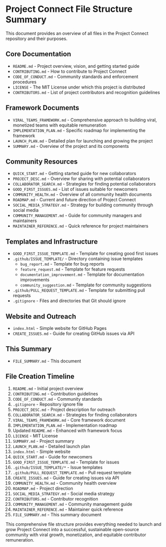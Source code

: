 # Project Connect File Structure Summary

This document provides an overview of all files in the Project Connect repository and their purposes.

## Core Documentation
- `README.md` - Project overview, vision, and getting started guide
- `CONTRIBUTING.md` - How to contribute to Project Connect
- `CODE_OF_CONDUCT.md` - Community standards and enforcement procedures
- `LICENSE` - The MIT License under which this project is distributed
- `CONTRIBUTORS.md` - List of project contributors and recognition guidelines

## Framework Documents
- `VIRAL_TEAMS_FRAMEWORK.md` - Comprehensive approach to building viral, monetized teams with equitable remuneration
- `IMPLEMENTATION_PLAN.md` - Specific roadmap for implementing the framework
- `LAUNCH_PLAN.md` - Detailed plan for launching and growing the project
- `SUMMARY.md` - Overview of the project and its components

## Community Resources
- `QUICK_START.md` - Getting started guide for new collaborators
- `PROJECT_DESC.md` - Overview for sharing with potential collaborators
- `COLLABORATOR_SEARCH.md` - Strategies for finding potential collaborators
- `GOOD_FIRST_ISSUES.md` - List of issues suitable for newcomers
- `COMMUNITY_HEALTH.md` - Overview of all community health documents
- `ROADMAP.md` - Current and future direction of Project Connect
- `SOCIAL_MEDIA_STRATEGY.md` - Strategy for building community through social media
- `COMMUNITY_MANAGEMENT.md` - Guide for community managers and maintainers
- `MAINTAINER_REFERENCE.md` - Quick reference for project maintainers

## Templates and Infrastructure
- `GOOD_FIRST_ISSUE_TEMPLATE.md` - Template for creating good first issues
- `.github/ISSUE_TEMPLATE/` - Directory containing issue templates
  - `bug_report.md` - Template for bug reports
  - `feature_request.md` - Template for feature requests
  - `documentation_improvement.md` - Template for documentation improvements
  - `community_suggestion.md` - Template for community suggestions
- `.github/PULL_REQUEST_TEMPLATE.md` - Template for submitting pull requests
- `.gitignore` - Files and directories that Git should ignore

## Website and Outreach
- `index.html` - Simple website for GitHub Pages
- `CREATE_ISSUES.md` - Guide for creating GitHub issues via API

## This Summary
- `FILE_SUMMARY.md` - This document

## File Creation Timeline

1. `README.md` - Initial project overview
2. `CONTRIBUTING.md` - Contribution guidelines
3. `CODE_OF_CONDUCT.md` - Community standards
4. `.gitignore` - Repository ignore file
5. `PROJECT_DESC.md` - Project description for outreach
6. `COLLABORATOR_SEARCH.md` - Strategies for finding collaborators
7. `VIRAL_TEAMS_FRAMEWORK.md` - Core framework document
8. `IMPLEMENTATION_PLAN.md` - Implementation roadmap
9. Updated `README.md` - Enhanced with framework focus
10. `LICENSE` - MIT License
11. `SUMMARY.md` - Project summary
12. `LAUNCH_PLAN.md` - Detailed launch plan
13. `index.html` - Simple website
14. `QUICK_START.md` - Guide for newcomers
15. `GOOD_FIRST_ISSUE_TEMPLATE.md` - Template for issues
16. `.github/ISSUE_TEMPLATE/*` - Issue templates
17. `.github/PULL_REQUEST_TEMPLATE.md` - Pull request template
18. `CREATE_ISSUES.md` - Guide for creating issues via API
19. `COMMUNITY_HEALTH.md` - Community health overview
20. `ROADMAP.md` - Project direction
21. `SOCIAL_MEDIA_STRATEGY.md` - Social media strategy
22. `CONTRIBUTORS.md` - Contributor recognition
23. `COMMUNITY_MANAGEMENT.md` - Community management guide
24. `MAINTAINER_REFERENCE.md` - Maintainer quick reference
25. `FILE_SUMMARY.md` - This summary document

This comprehensive file structure provides everything needed to launch and grow Project Connect into a successful, sustainable open-source community with viral growth, monetization, and equitable contributor remuneration.
